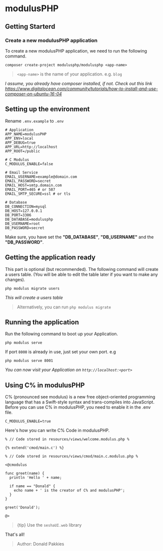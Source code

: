# modulusPHP

## Getting Starterd

### Create a new modulusPHP application

To create a new modulusPHP application, we need to run the following command.

```
composer create-project modulusphp/modulusphp <app-name>
```

> `<app-name>` is the name of your application. e.g. `blog`

*I assume, you already have composer installed, if not. Check out this link https://www.digitalocean.com/community/tutorials/how-to-install-and-use-composer-on-ubuntu-16-04*

## Setting up the environment

Rename `.env.example` to `.env`

```
# Application
APP_NAME=modulusPHP
APP_ENV=local
APP_DEBUG=true
APP_URL=http://localhost
APP_ROOT=/public

# C Modulus
C_MODULUS_ENABLE=false

# Email Service
EMAIL_USERNAME=example@domain.com
EMAIL_PASSWORD=secret
EMAIL_HOST=smtp.domain.com
EMAIL_PORT=465 # or 587
EMAIL_SMTP_SECURE=ssl # or tls

# Database
DB_CONNECTION=mysql
DB_HOST=127.0.0.1
DB_PORT=3306
DB_DATABASE=modulusphp
DB_USERNAME=root
DB_PASSWORD=secret
```

Make sure, you have set the **"DB_DATABASE"**, **"DB_USERNAME"** and the **"DB_PASSWORD"**.

## Getting the application ready

This part is optional (but recommended). The following command will create a users table. (You will be able to edit the table later if you want to make any changes).

```
php modulus migrate users
```

*This will create a users table*

> Alternatively, you can run `php modulus migrate`

## Running the application

Run the following command to boot up your Application.

```
php modulus serve
```

If port `8000` is already in use, just set your own port. e.g

```
php modulus serve 8001
```

*You can now visit your Application on `http://localhost:<port>`*

## Using C% in modulusPHP

C% (pronounced see modulus) is a new free object-oriented programming language that has a Swift-style syntax and trans-compiles into JavaScript. 
Before you can use C% in modulusPHP, you need to enable it in the .env file.

```
C_MODULUS_ENABLE=true
```

Here's how you can write C% Code in modulusPHP.

```
% // Code stored in resources/views/welcome.modulus.php %

{% extend('cmod/main.c') %}

```

```
% // Code stored in resources/views/cmod/main.c.modulus.php %

<@cmodulus

func greet(name) {
  println 'Hello ' + name;

  if name == "Donald" {
    echo name + ' is the creator of C% and modulusPHP';
  }
}

greet('Donald');

@>
```

> {tip} Use the `seshaUI.web` library


That's all!

> Author: Donald Pakkies
